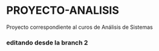 <h1> PROYECTO-ANALISIS </h1>
Proyecto correspondiente al curos de Análisis de Sistemas

<h3>editando desde la branch 2</h3>
